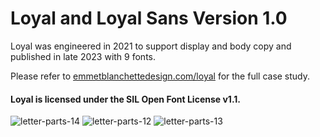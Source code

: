 <h1>Loyal and Loyal Sans Version 1.0</h1>

Loyal was engineered in 2021 to support display and body copy and published in late 2023 with 9 fonts. 

Please refer to <a href="https://emmetblanchettedesign.com/loyal">emmetblanchettedesign.com/loyal</a> for the full case study.

<h4>Loyal is licensed under the SIL Open Font License v1.1.</h4>

![letter-parts-14](https://github.com/emmetblanchette/Loyal-Font-Family/assets/158105211/238b4973-1461-4b42-80f5-544aa2061180)
![letter-parts-12](https://github.com/emmetblanchette/Loyal-Font-Family/assets/158105211/2f7c89b1-8e0e-4b7f-a885-bb700c0656d4)
![letter-parts-13](https://github.com/emmetblanchette/Loyal-Font-Family/assets/158105211/b40496a1-313f-4a83-8f55-15d0a2af9f77)

